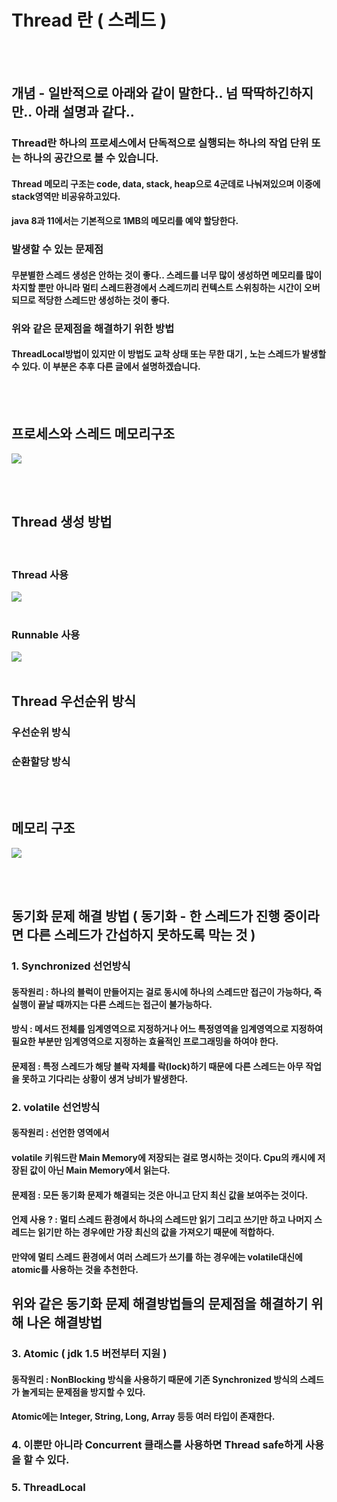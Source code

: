 # Thread 란 ( 스레드 )
<br><br>
## 개념 - 일반적으로 아래와 같이 말한다.. 넘 딱딱하긴하지만.. 아래 설명과 같다..
### Thread란 하나의 프로세스에서 단독적으로 실행되는 하나의 작업 단위 또는 하나의 공간으로 볼 수 있습니다.
#### Thread 메모리 구조는 code, data, stack, heap으로 4군데로 나눠져있으며 이중에 stack영역만 비공유하고있다.
#### java 8과 11에서는 기본적으로 1MB의 메모리를 예약 할당한다.
### 발생할 수 있는 문제점 
#### 무분별한 스레드 생성은 안하는 것이 좋다.. 스레드를 너무 많이 생성하면 메모리를 많이 차지할 뿐만 아니라 멀티 스레드환경에서 스레드끼리 컨텍스트 스위칭하는 시간이 오버되므로 적당한 스레드만 생성하는 것이 좋다.
### 위와 같은 문제점을 해결하기 위한 방법
#### ThreadLocal방법이 있지만 이 방법도 교착 상태 또는 무한 대기 , 노는 스레드가 발생할 수 있다. 이 부분은 추후 다른 글에서 설명하겠습니다.
<br><br>

## 프로세스와 스레드 메모리구조
<img src="https://user-images.githubusercontent.com/42057185/166747994-68f6c7b1-94b5-4c2c-bdb8-e09a704eef2c.png"/>

<br><br>

## Thread 생성 방법
<br>

### Thread 사용
<img src="https://user-images.githubusercontent.com/42057185/166498033-c4a50bb1-9388-4a81-a6b8-cc74e69b0424.png"/>
<br><br>

### Runnable 사용
<img src="https://user-images.githubusercontent.com/42057185/166496813-b6b5cc73-bfc3-4a40-b598-3b564baa84e5.png"/>
<br><br>

## Thread 우선순위 방식
### 우선순위 방식
### 순환할당 방식

<br><br>
## 메모리 구조
<img src="https://user-images.githubusercontent.com/42057185/166732421-85d06348-74e0-4363-9492-89e4357e92f7.png"/>

<br><br>
## 동기화 문제 해결 방법 ( 동기화 - 한 스레드가 진행 중이라면 다른 스레드가 간섭하지 못하도록 막는 것 )
### 1. Synchronized 선언방식
#### 동작원리 : 하나의 블럭이 만들어지는 걸로 동시에 하나의 스레드만 접근이 가능하다, 즉 실행이 끝날 때까지는 다른 스레드는 접근이 불가능하다.
#### 방식 : 메서드 전체를 임계영역으로 지정하거나 어느 특정영역을 임계영역으로 지정하여 필요한 부분만 임계영역으로 지정하는 효율적인 프로그래밍을 하여야 한다.
#### 문제점 : 특정 스레드가 해당 블락 자체를 락(lock)하기 때문에 다른 스레드는 아무 작업을 못하고 기다리는 상황이 생겨 낭비가 발생한다.<br>
### 2. volatile 선언방식
#### 동작원리 : 선언한 영역에서 
#### volatile 키워드란 Main Memory에 저장되는 걸로 명시하는 것이다. Cpu의 캐시에 저장된 값이 아닌 Main Memory에서 읽는다.
#### 문제점 : 모든 동기화 문제가 해결되는 것은 아니고 단지 최신 값을 보여주는 것이다.
#### 언제 사용 ? : 멀티 스레드 환경에서 하나의 스레드만 읽기 그리고 쓰기만 하고 나머지 스레드는 읽기만 하는 경우에만 가장 최신의 값을 가져오기 때문에 적합하다.
#### 만약에 멀티 스레드 환경에서 여러 스레드가 쓰기를 하는 경우에는 volatile대신에 atomic를 사용하는 것을 추천한다.<br>
## 위와 같은 동기화 문제 해결방법들의 문제점을 해결하기 위해 나온 해결방법
### 3. Atomic ( jdk 1.5 버전부터 지원 )
#### 동작원리 : NonBlocking 방식을 사용하기 때문에 기존 Synchronized 방식의 스레드가 놀게되는 문제점을 방지할 수 있다.
#### Atomic에는 Integer, String, Long, Array 등등 여러 타입이 존재한다.<br>
### 4. 이뿐만 아니라 Concurrent 클래스를 사용하면 Thread safe하게 사용을 할 수 있다.<br>
### 5. ThreadLocal 


